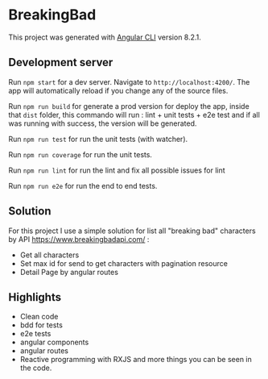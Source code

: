# BreakingBad

This project was generated with [Angular CLI](https://github.com/angular/angular-cli) version 8.2.1.

## Development server

Run `npm start` for a dev server. Navigate to `http://localhost:4200/`. The app will automatically reload if you change any of the source files.


Run `npm run build` for generate a prod version for deploy the app, inside that `dist` folder, this commando will run : lint + unit tests + e2e test and if all was running with success, the version will be generated.

Run `npm run test` for run the unit tests (with watcher).

Run `npm run coverage` for run the unit tests.

Run `npm run lint` for run the lint and fix all possible issues for lint

Run `npm run e2e` for run the end to end tests.
    
 

## Solution

For this project I use a simple solution for list all "breaking bad" characters by API https://www.breakingbadapi.com/  :

* Get all characters
* Set max id for send to get characters with pagination resource
* Detail Page by angular routes

## Highlights
* Clean code
* bdd for tests
* e2e tests
* angular components
* angular routes
* Reactive programming with RXJS and more things you can be seen in the code.
